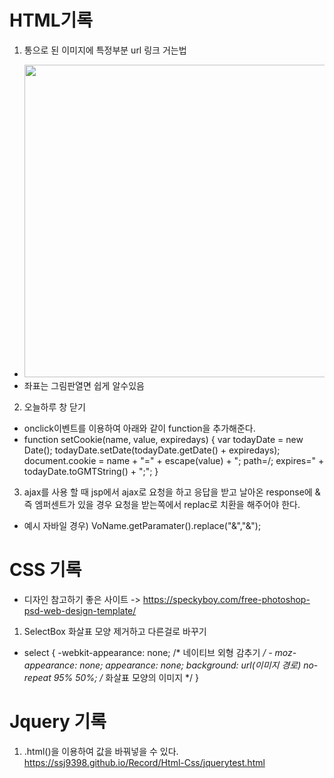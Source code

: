 # HTML기록
1. 통으로 된 이미지에 특정부분 url 링크 거는법
- <img src="https://user-images.githubusercontent.com/48196352/116048685-61312e00-a6b0-11eb-9c1e-35041c6b779a.JPG" width="500">
- 좌표는 그림판열면 쉽게 알수있음

2. 오늘하루 창 닫기
- onclick이벤트를 이용하여 아래와 같이 function을 추가해준다.
- function setCookie(name, value, expiredays) {
			var todayDate = new Date();
			todayDate.setDate(todayDate.getDate() + expiredays);
			document.cookie = name + "=" + escape(value) + "; path=/; expires="
					+ todayDate.toGMTString() + ";";
		}

3. ajax를 사용 할 때 jsp에서 ajax로 요청을 하고 응답을 받고 날아온 response에 & 즉 엠퍼센트가 있을 경우 요청을 받는쪽에서 replac로 치환을 해주어야 한다.
- 예시 자바일 경우) VoName.getParamater().replace("&","&amp;");

# CSS 기록
* 디자인 참고하기 좋은 사이트 -> https://speckyboy.com/free-photoshop-psd-web-design-template/
1. SelectBox 화살표 모양 제거하고 다른걸로 바꾸기
- select { -webkit-appearance: none; /* 네이티브 외형 감추기 */ - moz-appearance: none; 
 appearance: none; background: url(이미지 경로) no-repeat 95% 50%; /* 화살표 모양의 이미지 */ }

 # Jquery 기록
 1. .html()을 이용하여 값을 바꿔넣을 수 있다. https://ssj9398.github.io/Record/Html-Css/jquerytest.html
